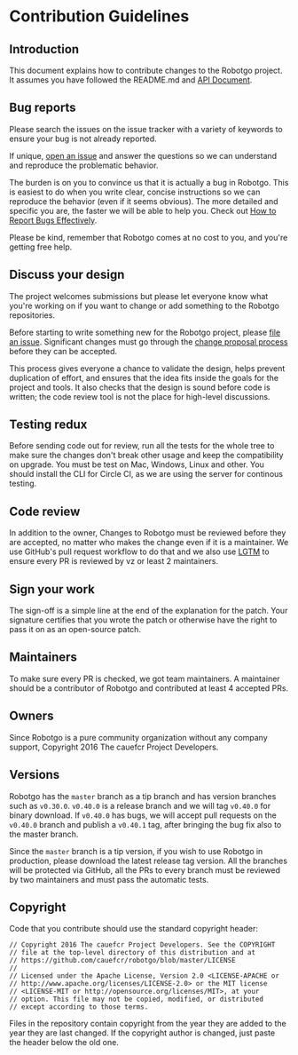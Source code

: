 # Contribution Guidelines

## Introduction

This document explains how to contribute changes to the Robotgo project. It assumes you have followed the README.md and [API Document](https://github.com/cauefcr/robotgo/blob/master/docs/doc.md). <!--Sensitive security-related issues should be reported to [security@Robotgo.io](mailto:security@Robotgo.io.)-->

## Bug reports

Please search the issues on the issue tracker with a variety of keywords to ensure your bug is not already reported.

If unique, [open an issue](https://github.com/cauefcr/robotgo/issues/new) and answer the questions so we can understand and reproduce the problematic behavior.

The burden is on you to convince us that it is actually a bug in Robotgo. This is easiest to do when you write clear, concise instructions so we can reproduce the behavior (even if it seems obvious). The more detailed and specific you are, the faster we will be able to help you. Check out [How to Report Bugs Effectively](http://www.chiark.greenend.org.uk/~sgtatham/bugs.html).

Please be kind, remember that Robotgo comes at no cost to you, and you're getting free help.

## Discuss your design

The project welcomes submissions but please let everyone know what you're working on if you want to change or add something to the Robotgo repositories.

Before starting to write something new for the Robotgo project, please [file an issue](https://github.com/cauefcr/robotgo/issues/new). Significant changes must go through the [change proposal process](https://github.com/cauefcr/proposals) before they can be accepted.

This process gives everyone a chance to validate the design, helps prevent duplication of effort, and ensures that the idea fits inside the goals for the project and tools. It also checks that the design is sound before code is written; the code review tool is not the place for high-level discussions.

## Testing redux

Before sending code out for review, run all the tests for the whole tree to make sure the changes don't break other usage and keep the compatibility on upgrade. You must be test on Mac, Windows, Linux and other. You should install the CLI for Circle CI, as we are using the server for continous testing.

## Code review

In addition to the owner, Changes to Robotgo must be reviewed before they are accepted, no matter who makes the change even if it is a maintainer. We use GitHub's pull request workflow to do that and we also use [LGTM](http://lgtm.co) to ensure every PR is reviewed by vz or least 2 maintainers.


## Sign your work

The sign-off is a simple line at the end of the explanation for the patch. Your signature certifies that you wrote the patch or otherwise have the right to pass it on as an open-source patch. 

## Maintainers

To make sure every PR is checked, we got team maintainers. A maintainer should be a contributor of Robotgo and contributed at least 4 accepted PRs. 

## Owners

Since Robotgo is a pure community organization without any company support, Copyright 2016 The cauefcr Project Developers.


## Versions

Robotgo has the `master` branch as a tip branch and has version branches such as `v0.30.0`. `v0.40.0` is a release branch and we will tag `v0.40.0` for binary download. If `v0.40.0` has bugs, we will accept pull requests on the `v0.40.0` branch and publish a `v0.40.1` tag, after bringing the bug fix also to the master branch.

Since the `master` branch is a tip version, if you wish to use Robotgo in production, please download the latest release tag version. All the branches will be protected via GitHub, all the PRs to every branch must be reviewed by two maintainers and must pass the automatic tests.

## Copyright

Code that you contribute should use the standard copyright header:

```
// Copyright 2016 The cauefcr Project Developers. See the COPYRIGHT
// file at the top-level directory of this distribution and at
// https://github.com/cauefcr/robotgo/blob/master/LICENSE
//
// Licensed under the Apache License, Version 2.0 <LICENSE-APACHE or
// http://www.apache.org/licenses/LICENSE-2.0> or the MIT license
// <LICENSE-MIT or http://opensource.org/licenses/MIT>, at your
// option. This file may not be copied, modified, or distributed
// except according to those terms.
```

Files in the repository contain copyright from the year they are added to the year they are last changed. If the copyright author is changed, just paste the header below the old one.
